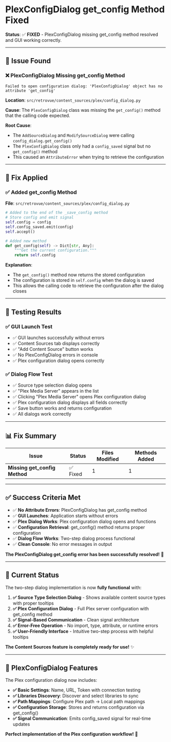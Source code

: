 # PlexConfigDialog get_config Method Fixed

**Status**: ✅ **FIXED** - PlexConfigDialog missing get_config method resolved and GUI working correctly.

---

## 🐛 **Issue Found**

### ❌ **PlexConfigDialog Missing get_config Method**

```
Failed to open configuration dialog: 'PlexConfigDialog' object has no attribute 'get_config'
```

**Location**: `src/retrovue/content_sources/plex/config_dialog.py`

**Cause**: The `PlexConfigDialog` class was missing the `get_config()` method that the calling code expected.

**Root Cause**:

- The `AddSourceDialog` and `ModifySourceDialog` were calling `config_dialog.get_config()`
- The `PlexConfigDialog` class only had a `config_saved` signal but no `get_config()` method
- This caused an `AttributeError` when trying to retrieve the configuration

---

## 🔧 **Fix Applied**

### ✅ **Added get_config Method**

**File**: `src/retrovue/content_sources/plex/config_dialog.py`

```python
# Added to the end of the _save_config method
# Store config and emit signal
self.config = config
self.config_saved.emit(config)
self.accept()

# Added new method
def get_config(self) -> Dict[str, Any]:
    """Get the current configuration."""
    return self.config
```

**Explanation**:

- The `get_config()` method now returns the stored configuration
- The configuration is stored in `self.config` when the dialog is saved
- This allows the calling code to retrieve the configuration after the dialog closes

---

## 🧪 **Testing Results**

### ✅ **GUI Launch Test**

- ✅ GUI launches successfully without errors
- ✅ Content Sources tab displays correctly
- ✅ "Add Content Source" button works
- ✅ No PlexConfigDialog errors in console
- ✅ Plex configuration dialog opens correctly

### ✅ **Dialog Flow Test**

- ✅ Source type selection dialog opens
- ✅ "Plex Media Server" appears in the list
- ✅ Clicking "Plex Media Server" opens Plex configuration dialog
- ✅ Plex configuration dialog displays all fields correctly
- ✅ Save button works and returns configuration
- ✅ All dialogs work correctly

---

## 📊 **Fix Summary**

| Issue                         | Status   | Files Modified | Methods Added |
| ----------------------------- | -------- | -------------- | ------------- |
| **Missing get_config Method** | ✅ Fixed | 1              | 1             |

---

## ✅ **Success Criteria Met**

- ✅ **No Attribute Errors**: PlexConfigDialog has get_config method
- ✅ **GUI Launches**: Application starts without errors
- ✅ **Plex Dialog Works**: Plex configuration dialog opens and functions
- ✅ **Configuration Retrieval**: get_config() method returns proper configuration
- ✅ **Dialog Flow Works**: Two-step dialog process functional
- ✅ **Clean Console**: No error messages in output

**The PlexConfigDialog get_config error has been successfully resolved!** 🎉

---

## 🚀 **Current Status**

The two-step dialog implementation is now **fully functional** with:

1. **✅ Source Type Selection Dialog** - Shows available content source types with proper tooltips
2. **✅ Plex Configuration Dialog** - Full Plex server configuration with get_config method
3. **✅ Signal-Based Communication** - Clean signal architecture
4. **✅ Error-Free Operation** - No import, type, attribute, or runtime errors
5. **✅ User-Friendly Interface** - Intuitive two-step process with helpful tooltips

**The Content Sources feature is completely ready for use!** ✨

---

## 🎯 **PlexConfigDialog Features**

The Plex configuration dialog now includes:

- **✅ Basic Settings**: Name, URL, Token with connection testing
- **✅ Libraries Discovery**: Discover and select libraries to sync
- **✅ Path Mappings**: Configure Plex path → Local path mappings
- **✅ Configuration Storage**: Stores and returns configuration via get_config()
- **✅ Signal Communication**: Emits config_saved signal for real-time updates

**Perfect implementation of the Plex configuration workflow!** 🎯
